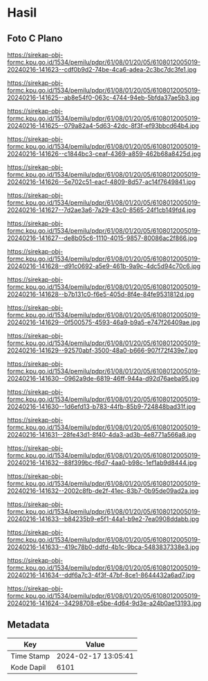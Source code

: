 # Hasil

## Foto C Plano

https://sirekap-obj-formc.kpu.go.id/1534/pemilu/pdpr/61/08/01/20/05/6108012005019-20240216-141623--cdf0b9d2-74be-4ca6-adea-2c3bc7dc3fe1.jpg

https://sirekap-obj-formc.kpu.go.id/1534/pemilu/pdpr/61/08/01/20/05/6108012005019-20240216-141625--ab8e54f0-063c-4744-94eb-5bfda37ae5b3.jpg

https://sirekap-obj-formc.kpu.go.id/1534/pemilu/pdpr/61/08/01/20/05/6108012005019-20240216-141625--079a82a4-5d63-42dc-8f3f-ef93bbcd64b4.jpg

https://sirekap-obj-formc.kpu.go.id/1534/pemilu/pdpr/61/08/01/20/05/6108012005019-20240216-141626--c1844bc3-ceaf-4369-a859-462b68a8425d.jpg

https://sirekap-obj-formc.kpu.go.id/1534/pemilu/pdpr/61/08/01/20/05/6108012005019-20240216-141626--5e702c51-eacf-4809-8d57-ac14f7649841.jpg

https://sirekap-obj-formc.kpu.go.id/1534/pemilu/pdpr/61/08/01/20/05/6108012005019-20240216-141627--7d2ae3a6-7a29-43c0-8565-24f1cb149fd4.jpg

https://sirekap-obj-formc.kpu.go.id/1534/pemilu/pdpr/61/08/01/20/05/6108012005019-20240216-141627--de8b05c6-1110-4015-9857-80086ac2f866.jpg

https://sirekap-obj-formc.kpu.go.id/1534/pemilu/pdpr/61/08/01/20/05/6108012005019-20240216-141628--d91c0692-a5e9-461b-9a9c-4dc5d94c70c6.jpg

https://sirekap-obj-formc.kpu.go.id/1534/pemilu/pdpr/61/08/01/20/05/6108012005019-20240216-141628--b7b131c0-f6e5-405d-8f4e-84fe9531812d.jpg

https://sirekap-obj-formc.kpu.go.id/1534/pemilu/pdpr/61/08/01/20/05/6108012005019-20240216-141629--0f500575-4593-46a9-b9a5-e747f26409ae.jpg

https://sirekap-obj-formc.kpu.go.id/1534/pemilu/pdpr/61/08/01/20/05/6108012005019-20240216-141629--92570abf-3500-48a0-b666-907f72f439e7.jpg

https://sirekap-obj-formc.kpu.go.id/1534/pemilu/pdpr/61/08/01/20/05/6108012005019-20240216-141630--0962a9de-6819-46ff-944a-d92d76aeba95.jpg

https://sirekap-obj-formc.kpu.go.id/1534/pemilu/pdpr/61/08/01/20/05/6108012005019-20240216-141630--1d6efd13-b783-44fb-85b9-724848bad31f.jpg

https://sirekap-obj-formc.kpu.go.id/1534/pemilu/pdpr/61/08/01/20/05/6108012005019-20240216-141631--28fe43d1-8f40-4da3-ad3b-4e8771a566a8.jpg

https://sirekap-obj-formc.kpu.go.id/1534/pemilu/pdpr/61/08/01/20/05/6108012005019-20240216-141632--88f399bc-f6d7-4aa0-b98c-1ef1ab9d8444.jpg

https://sirekap-obj-formc.kpu.go.id/1534/pemilu/pdpr/61/08/01/20/05/6108012005019-20240216-141632--2002c8fb-de2f-41ec-83b7-0b95de09ad2a.jpg

https://sirekap-obj-formc.kpu.go.id/1534/pemilu/pdpr/61/08/01/20/05/6108012005019-20240216-141633--b84235b9-e5f1-44a1-b9e2-7ea0908ddabb.jpg

https://sirekap-obj-formc.kpu.go.id/1534/pemilu/pdpr/61/08/01/20/05/6108012005019-20240216-141633--419c78b0-ddfd-4b1c-9bca-5483837338e3.jpg

https://sirekap-obj-formc.kpu.go.id/1534/pemilu/pdpr/61/08/01/20/05/6108012005019-20240216-141634--ddf6a7c3-4f3f-47bf-8ce1-8644432a6ad7.jpg

https://sirekap-obj-formc.kpu.go.id/1534/pemilu/pdpr/61/08/01/20/05/6108012005019-20240216-141624--34298708-e5be-4d64-9d3e-a24b0ae13193.jpg


## Metadata

| Key        | Value               |
| ---------- | ------------------- |
| Time Stamp | 2024-02-17 13:05:41 |
| Kode Dapil | 6101                |



